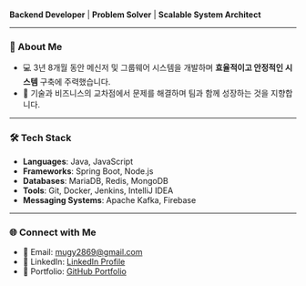 #
**Backend Developer** | **Problem Solver** | **Scalable System Architect**

---

### 🚀 About Me  
- 💻 3년 8개월 동안 메신저 및 그룹웨어 시스템을 개발하며 **효율적이고 안정적인 시스템** 구축에 주력했습니다.  
- 🌟 기술과 비즈니스의 교차점에서 문제를 해결하며 팀과 함께 성장하는 것을 지향합니다.

---

### 🛠️ Tech Stack  
- **Languages**: Java, JavaScript  
- **Frameworks**: Spring Boot, Node.js  
- **Databases**: MariaDB, Redis, MongoDB  
- **Tools**: Git, Docker, Jenkins, IntelliJ IDEA  
- **Messaging Systems**: Apache Kafka, Firebase  

---

### 🌐 Connect with Me  
- 📧 Email: [mugy2869@gmail.com](mailto:mugy2869@gmail.com)  
- 💼 LinkedIn: [LinkedIn Profile](https://www.linkedin.com/in/username/)  
- 📂 Portfolio: [GitHub Portfolio](https://github.com/Hansae1996)
